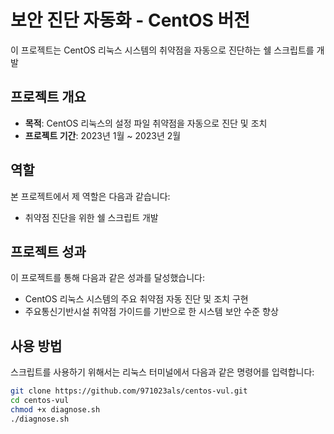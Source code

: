 # 보안 진단 자동화 - CentOS 버전

이 프로젝트는 CentOS 리눅스 시스템의 취약점을 자동으로 진단하는 쉘 스크립트를 개발

## 프로젝트 개요

- **목적**: CentOS 리눅스의 설정 파일 취약점을 자동으로 진단 및 조치
- **프로젝트 기간**: 2023년 1월 ~ 2023년 2월

## 역할

본 프로젝트에서 제 역할은 다음과 같습니다:

- 취약점 진단을 위한 쉘 스크립트 개발

## 프로젝트 성과

이 프로젝트를 통해 다음과 같은 성과를 달성했습니다:

- CentOS 리눅스 시스템의 주요 취약점 자동 진단 및 조치 구현
- 주요통신기반시설 취약점 가이드를 기반으로 한 시스템 보안 수준 향상

## 사용 방법

스크립트를 사용하기 위해서는 리눅스 터미널에서 다음과 같은 명령어를 입력합니다:

```bash
git clone https://github.com/971023als/centos-vul.git
cd centos-vul
chmod +x diagnose.sh
./diagnose.sh
